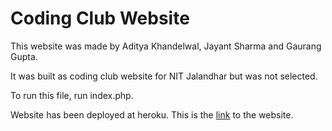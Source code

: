 # Coding Club Website

This website was made by Aditya Khandelwal, Jayant Sharma and Gaurang Gupta.

It was built as coding club website for NIT Jalandhar but was not selected.

To run this file, run index.php.

Website has been deployed at heroku. This is the [link](https://coding-club-website.herokuapp.com/) to the website.
